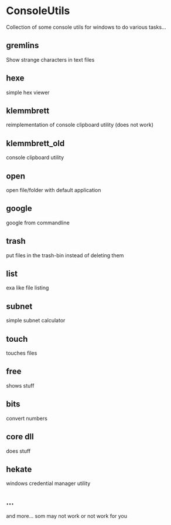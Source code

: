# ConsoleUtils

Collection of some console utils for windows to do various tasks... 

## gremlins

Show strange characters in text files

## hexe

simple hex viewer

## klemmbrett

reimplementation of console clipboard utility (does not work)

## klemmbrett_old

console clipboard utility

## open

open file/folder with default application

## google

google from commandline

## trash

put files in the trash-bin instead of deleting them

## list

exa like file listing

## subnet

simple subnet calculator

## touch

touches files

## free

shows stuff

## bits

convert numbers

## core dll

does stuff

## hekate

windows credential manager utility

## ...

and more... som may not work or not work for you